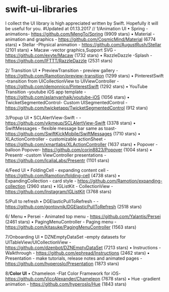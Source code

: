 # swift-ui-libraries
I collect the UI library is high appreciated written by Swift. Hopefully it will be useful for you.
#Updated at 01.13.2017
//
1/Animation UI
 • Spring -animations- https://github.com/MengTo/Spring (9909 stars)
 • Material -animation and graphics - https://github.com/CosmicMind/Material (6774 stars)
 • Stellar -Physical animation - https://github.com/AugustRush/Stellar (2101 stars)
 • Macaw -vector graphics,Support SVG - https://github.com/exyte/Macaw (1732 stars)
 • RazzleDazzle -Splash - https://github.com/IFTTT/RazzleDazzle (2531 stars)

2/ Transition UI
 • PreviewTransition - preview gallery - https://github.com/Ramotion/preview-transition (1299 stars)
 • PinterestSwift -transition from UICollectionView to UIViewController - https://github.com/demonnico/PinterestSwift (1292 stars)
 • YouTube Transition -youtube iOS app template -https://github.com/aslanyanhaik/youtube-iOS (1056 stars)
 • TwicketSegmentedControl- Custom UISegmentedControl - https://github.com/twicketapp/TwicketSegmentedControl (912 stars)
 
 3/Popup UI
 • SCLAlertView-Swift - - https://github.com/vikmeup/SCLAlertView-Swift (3378 stars)
 • SwiftMessages - flexible message bar same as toast- https://github.com/SwiftKickMobile/SwiftMessages (1710 stars)
 • XLActionController - customizable  actionSheet - https://github.com/xmartlabs/XLActionController (1637 stars)
 • Popover - balloon Popover- https://github.com/corin8823/Popover (1004 stars)
 • Presentr -custom ViewController presentations - https://github.com/IcaliaLabs/Presentr (1101 stars)
 
 4/Feed UI
 • FoldingCell - expanding content cell - https://github.com/Ramotion/folding-cell (4738 stars)
 • ExpandingCollection - card style - https://github.com/Ramotion/expanding-collection (2960 stars)
 • IGListKit - CollectionView - https://github.com/Instagram/IGListKit (3768 stars)

 5/Pull to refresh
 • DGElasticPullToRefresh - -https://github.com/gontovnik/DGElasticPullToRefresh (2518 stars)
 
 6/ Menu
 • Persei - Animated top menu - https://github.com/Yalantis/Persei (2461 stars)
 • PagingMenuController - Paging menu -https://github.com/kitasuke/PagingMenuController (1563 stars) 
 
 7/Onboarding UI
 • DZNEmptyDataSet -empty datasets for UITableView/UICollectionView - https://github.com/dzenbot/DZNEmptyDataSet (7213 stars)
 • Instructions - Walkthrough - https://github.com/ephread/Instructions (2462 stars)
 • Presentation - make tutorials, release notes and animated pages - https://github.com/hyperoslo/Presentation (1873 stars)
 
 8/<b>Color UI</b>
 • Chameleon -Flat Color Framework for iOS- https://github.com/ViccAlexander/Chameleon (7678 stars)
 • Hue -gradient animation - https://github.com/hyperoslo/Hue (1843 stars)
